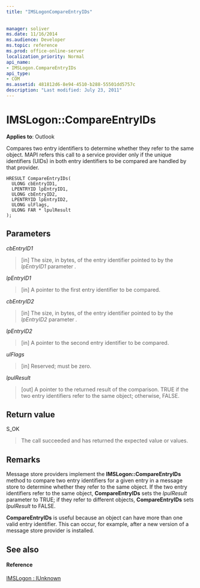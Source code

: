 ```yaml
---
title: "IMSLogonCompareEntryIDs"
 
 
manager: soliver
ms.date: 11/16/2014
ms.audience: Developer
ms.topic: reference
ms.prod: office-online-server
localization_priority: Normal
api_name:
- IMSLogon.CompareEntryIDs
api_type:
- COM
ms.assetid: 481812d6-8e94-4510-b288-55501dd5757c
description: "Last modified: July 23, 2011"
---
```


# IMSLogon::CompareEntryIDs

  
  
**Applies to**: Outlook 
  
Compares two entry identifiers to determine whether they refer to the same object. MAPI refers this call to a service provider only if the unique identifiers (UIDs) in both entry identifiers to be compared are handled by that provider.
  
```
HRESULT CompareEntryIDs(
  ULONG cbEntryID1,
  LPENTRYID lpEntryID1,
  ULONG cbEntryID2,
  LPENTRYID lpEntryID2,
  ULONG ulFlags,
  ULONG FAR * lpulResult
);
```

## Parameters

 _cbEntryID1_
  
> [in] The size, in bytes, of the entry identifier pointed to by the  _lpEntryID1_ parameter  _._
    
 _lpEntryID1_
  
> [in] A pointer to the first entry identifier to be compared.
    
 _cbEntryID2_
  
> [in] The size, in bytes, of the entry identifier pointed to by the  _lpEntryID2_ parameter  _._
    
 _lpEntryID2_
  
> [in] A pointer to the second entry identifier to be compared.
    
 _ulFlags_
  
> [in] Reserved; must be zero.
    
 _lpulResult_
  
> [out] A pointer to the returned result of the comparison. TRUE if the two entry identifiers refer to the same object; otherwise, FALSE.
    
## Return value

S_OK 
  
> The call succeeded and has returned the expected value or values.
    
## Remarks

Message store providers implement the **IMSLogon::CompareEntryIDs** method to compare two entry identifiers for a given entry in a message store to determine whether they refer to the same object. If the two entry identifiers refer to the same object, **CompareEntryIDs** sets the  _lpulResult_ parameter to TRUE; if they refer to different objects, **CompareEntryIDs** sets  _lpulResult_ to FALSE. 
  
 **CompareEntryIDs** is useful because an object can have more than one valid entry identifier. This can occur, for example, after a new version of a message store provider is installed. 
  
## See also

#### Reference

[IMSLogon : IUnknown](imslogoniunknown.md)

